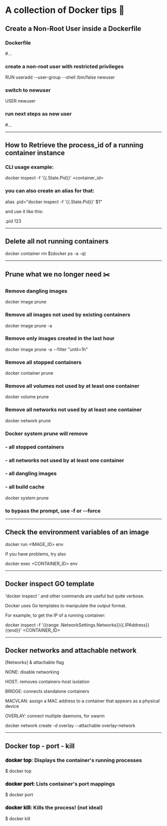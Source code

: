 # A collection of Docker tips 🐳

## Create a Non-Root User inside a Dockerfile


### Dockerfile
#...
### create a non-root user with restricted privileges
RUN useradd --user-group --shell /bin/false newuser

### switch to newuser
USER newuser

### run next steps as new user
#...

-----------------

## How to Retrieve the process_id of a running container instance

### CLI usage example:

docker inspect -f '{{.State.Pid}}' <container_id>

### you can also create an alias for that:

alias .pid="docker inspect -f '{{.State.Pid}}' $1"

and use it like this:

.pid 123

-----------------

## Delete all not running containers

docker container rm $(docker ps -a -q)

-----------------

## Prune what we no longer need ✂️

### Remove dangling images

docker image prune

### Remove all images not used by existing containers

docker image prune -a

### Remove only images created in the last hour

docker image prune -a --filter "until=1h"

### Remove all stopped containers

docker container prune

### Remove all volumes not used by at least one container

docker volume prune

### Remove all networks not used by at least one container

docker network prune

### Docker system prune will remove
### - all stopped containers
### - all networks not used by at least one container
### - all dangling images
### - all build cache

docker system prune

### to bypass the prompt, use -f or --force

-----------------

## Check the environment variables of an image

docker run <IMAGE_ID> env

If you have problems, try also

docker exec <CONTAINER_ID> env

-----------------

## Docker inspect GO template

'docker inspect ' and other commands are useful but quite verbose. 

Docker uses Go templates to manipulate the output format.

For example, to get the IP of a running container:

docker inspect -f '{{range .NetworkSettings.Networks}}{{.IPAddress}}{{end}}' <CONTAINER_ID>

-----------------

## Docker networks and attachable network

[Networks] & attachable flag

NONE: disable networking

HOST: removes containers-host isolation

BRIDGE: connects standalone containers

MACVLAN: assign a MAC address to a container that appears as a physical device

OVERLAY: connect multiple daemons, for swarm

docker network create -d overlay --attachable overlay-network

-----------------

## Docker top - port - kill

### 𝐝𝐨𝐜𝐤𝐞𝐫 𝐭𝐨𝐩:  Displays the container's running processes
$ docker top <container>

### 𝐝𝐨𝐜𝐤𝐞𝐫 𝐩𝐨𝐫𝐭: Lists container's port mappings
$ docker port <container>

### 𝐝𝐨𝐜𝐤𝐞𝐫 𝐤𝐢𝐥𝐥: Kills the process! (not ideal)
$ docker kill <container>
